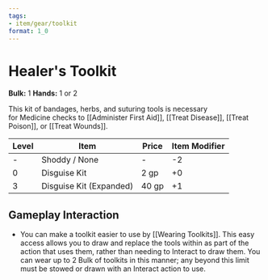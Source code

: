```yaml
---
tags:
- item/gear/toolkit
format: 1_0
---
```

# Healer's Toolkit

**Bulk:** 1
**Hands:** 1 or 2

This kit of bandages, herbs, and suturing tools is necessary for Medicine checks to [[Administer First Aid]], [[Treat Disease]], [[Treat Poison]], or [[Treat Wounds]].

| **Level** | **Item**                | **Price** | **Item Modifier** |
| --------- | ----------------------- | --------- | ----------------- |
| -         | Shoddy / None           | -         | -2                |
| 0         | Disguise Kit            | 2 gp      | +0                |
| 3         | Disguise Kit (Expanded) | 40 gp     | +1                |

## Gameplay Interaction

- You can make a toolkit easier to use by [[Wearing Toolkits]]. This easy access allows you to draw and replace the tools within as part of the action that uses them, rather than needing to Interact to draw them. You can wear up to 2 Bulk of toolkits in this manner; any beyond this limit must be stowed or drawn with an Interact action to use.